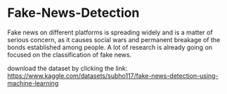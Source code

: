 # Fake-News-Detection
Fake news on different platforms is spreading widely and is a matter of serious concern, as it causes social wars and permanent breakage of the bonds established among people. A lot of research is already going on focused on the classification of fake news.

download the dataset by clicking the link:
https://www.kaggle.com/datasets/subho117/fake-news-detection-using-machine-learning
